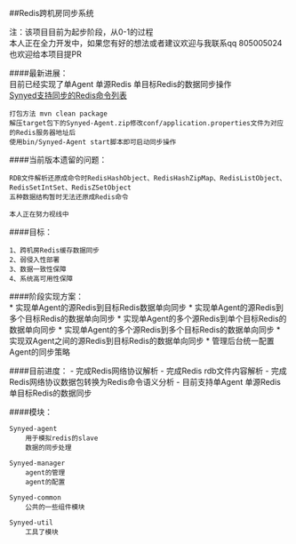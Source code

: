##Redis跨机房同步系统

注：该项目目前为起步阶段，从0-1的过程    
本人正在全力开发中，如果您有好的想法或者建议欢迎与我联系qq 805005024    
也欢迎给本项目提PR

####最新进展：     
	目前已经实现了单Agent 单源Redis 单目标Redis的数据同步操作    
	[Synyed支持同步的Redis命令列表](https://github.com/wmz7year/Redis-Synyed/wiki/Synyed%E6%94%AF%E6%8C%81%E5%90%8C%E6%AD%A5%E7%9A%84Redis%E5%91%BD%E4%BB%A4%E5%88%97%E8%A1%A8)    
	
	打包方法 mvn clean package     
	解压target包下的Synyed-Agent.zip修改conf/application.properties文件为对应的Redis服务器地址后
	使用bin/Synyed-Agent start脚本即可启动同步操作
	
####当前版本遗留的问题：

	RDB文件解析还原成命令时RedisHashObject、RedisHashZipMap、RedisListObject、RedisSetIntSet、RedisZSetObject    
	五种数据结构暂时无法还原成Redis命令

	本人正在努力视线中
	
####目标：

	1、跨机房Redis缓存数据同步 
	2、弱侵入性部署
	3、数据一致性保障
	4、系统高可用性保障

####阶段实现方案：     
	* 实现单Agent的源Redis到目标Redis数据单向同步
	* 实现单Agent的源Redis到多个目标Redis的数据单向同步
	* 实现单Agent的多个源Redis到单个目标Redis的数据单向同步
	* 实现单Agent的多个源Redis到多个目标Redis的数据单向同步
	* 实现双Agent之间的源Redis到目标Redis的数据单向同步
	* 管理后台统一配置Agent的同步策略

####目前进度：
	- 完成Redis网络协议解析
	- 完成Redis rdb文件内容解析
	- 完成Redis网络协议数据包转换为Redis命令语义分析
	- 目前支持单Agent 单源Redis 单目标Redis的数据同步

####模块：

	Synyed-agent   
		用于模拟redis的slave    
		数据的同步处理
		
	Synyed-manager
		agent的管理
		agent的配置
		
	Synyed-common
		公共的一些组件模块
		
	Synyed-util
		工具了模块
		
